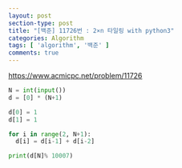 ```yaml
---
layout: post
section-type: post
title: "[백준] 11726번 : 2×n 타일링 with python3"
categories: Algorithm
tags: [ 'algorithm', '백준' ]
comments: true
---
```


https://www.acmicpc.net/problem/11726

``` python
N = int(input())
d = [0] * (N+1)

d[0] = 1
d[1] = 1

for i in range(2, N+1):
  d[i] = d[i-1] + d[i-2]

print(d[N]% 10007)
```
